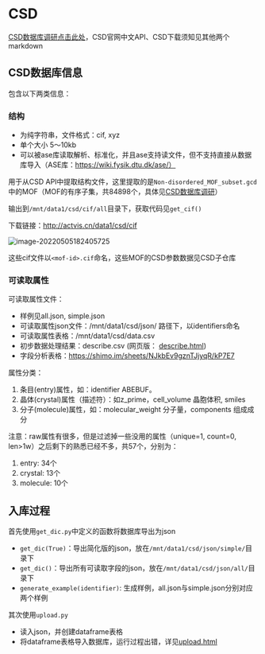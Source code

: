# CSD

[CSD数据库调研点击此处](http://blog.actvis.cn/blog/post/admin/CSD%E6%95%B0%E6%8D%AE%E5%BA%93%E5%AD%97%E6%AE%B5-%E5%85%A5%E5%BA%93)，CSD官网中文API、CSD下载须知见其他两个markdown

## CSD数据库信息

包含以下两类信息：

### 结构

- 为纯字符串，文件格式：cif, xyz
- 单个大小 5～10kb
- 可以被ase库读取解析、标准化，并且ase支持读文件，但不支持直接从数据库导入（ASE库：https://wiki.fysik.dtu.dk/ase/）

用于从CSD API中提取结构文件，这里提取的是`Non-disordered_MOF_subset.gcd`中的MOF（MOF的有序子集，共84898个，具体见[CSD数据库调研](http://blog.actvis.cn/blog/post/admin/CSD%E6%95%B0%E6%8D%AE%E5%BA%93%E5%AD%97%E6%AE%B5-%E5%85%A5%E5%BA%93)）

输出到`/mnt/data1/csd/cif/all`目录下，获取代码见`get_cif()`

下载链接：http://actvis.cn/data1/csd/cif

![image-20220505182405725](https://gitee.com/sun__ye/gallery/raw/master/g1121/202205051824326.png)

这些cif文件以`<mof-id>.cif`命名，这些MOF的CSD参数数据见CSD子仓库


### 可读取属性

可读取属性文件：
- 样例见all.json, simple.json
- 可读取属性json文件：/mnt/data1/csd/json/ 路径下，以identifiers命名
- 可读取属性表格：/mnt/data1/csd/data.csv
- 初步数据处理结果：describe.csv (网页版： [describe.html](http://actvis.ml:9043/sy/Desktop/database/CSD/describe.html))
- 字段分析表格：https://shimo.im/sheets/NJkbEv9gznTJjyqR/kP7E7

属性分类：
1. 条目(entry)属性，如：identifier ABEBUF。
2. 晶体(crystal)属性（描述符）：如z_prime，cell_volume 晶胞体积, smiles
3. 分子(molecule)属性，如：molecular_weight 分子量，components 组成成分

注意：raw属性有很多，但是过滤掉一些没用的属性（unique=1, count=0, len>1w）之后剩下的熟悉已经不多，共57个，分别为：
1. entry: 34个
2. crystal: 13个
3. molecule: 10个

## 入库过程

首先使用`get_dic.py`中定义的函数将数据库导出为json
- `get_dic(True)`：导出简化版的json，放在`/mnt/data1/csd/json/simple/`目录下
- `get_dic()`：导出所有可读取字段的json，放在`/mnt/data1/csd/json/all/`目录下
- `generate_example(identifier)`: 生成样例，all.json与simple.json分别对应两个样例

其次使用`upload.py`
- 读入json，并创建dataframe表格
- 将dataframe表格导入数据库，运行过程出错，详见[upload.html](http://actvis.ml:9043/sy/Desktop/database/CSD/upload.html)


